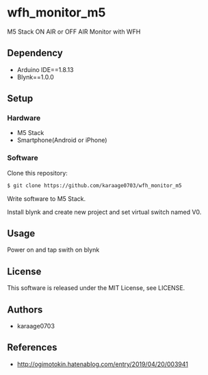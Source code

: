 # wfh_monitor_m5
M5 Stack ON AIR or OFF AIR Monitor with WFH

## Dependency
- Arduino IDE==1.8.13
- Blynk==1.0.0

## Setup
### Hardware
- M5 Stack
- Smartphone(Android or iPhone)

### Software
Clone this repository:

```sh
$ git clone https://github.com/karaage0703/wfh_monitor_m5
```

Write software to M5 Stack.

Install blynk and create new project and set virtual switch named V0.

## Usage
Power on and tap swith on blynk

## License
This software is released under the MIT License, see LICENSE.

## Authors
- karaage0703

## References
- http://ogimotokin.hatenablog.com/entry/2019/04/20/003941
